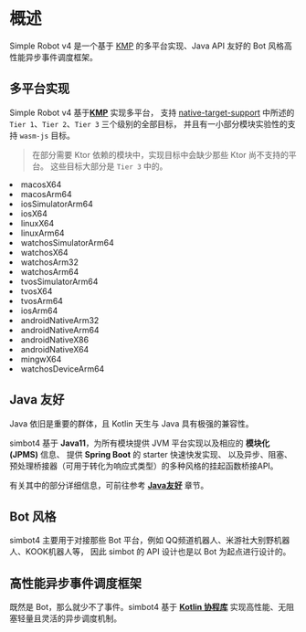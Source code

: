 # 概述

Simple Robot v4 是一个基于 [KMP](https://kotlinlang.org/docs/multiplatform.html)
的多平台实现、Java API 友好的 Bot 风格高性能异步事件调度框架。

## 多平台实现

Simple Robot v4 基于[**KMP**](https://kotlinlang.org/docs/multiplatform.html) 实现多平台，
支持 [native-target-support](https://kotlinlang.org/docs/native-target-support.html)
中所述的 `Tier 1`、`Tier 2`、`Tier 3` 三个级别的全部目标，
并且有一小部分模块实验性的支持 `wasm-js` 目标。

> 在部分需要 Ktor 依赖的模块中，实现目标中会缺少那些 Ktor 尚不支持的平台。
> 这些目标大部分是 `Tier 3` 中的。

<procedure collapsible="true" title="支持目标列表">
<list>
<li>macosX64</li>
<li>macosArm64</li>
<li>iosSimulatorArm64</li>
<li>iosX64</li>

<li>linuxX64</li>
<li>linuxArm64</li>
<li>watchosSimulatorArm64</li>
<li>watchosX64</li>
<li>watchosArm32</li>
<li>watchosArm64</li>
<li>tvosSimulatorArm64</li>
<li>tvosX64</li>
<li>tvosArm64</li>
<li>iosArm64</li>

<li>androidNativeArm32</li>
<li>androidNativeArm64</li>
<li>androidNativeX86</li>
<li>androidNativeX64</li>
<li>mingwX64</li>
<li>watchosDeviceArm64</li>
</list>
</procedure>

## Java 友好

Java 依旧是重要的群体，且 Kotlin 天生与 Java 具有极强的兼容性。

simbot4 基于 **Java11**，为所有模块提供 JVM 平台实现以及相应的 **模块化(JPMS)** 信息、
提供 **Spring Boot** 的 starter 快速快发实现、
以及异步、阻塞、预处理桥接器（可用于转化为响应式类型）的多种风格的挂起函数桥接API。

有关其中的部分详细信息，可前往参考 [**Java友好**](java-friendly.md) 章节。

## Bot 风格

simbot4 主要用于对接那些 Bot 平台，例如 QQ频道机器人、米游社大别野机器人、KOOK机器人等，
因此 simbot 的 API 设计也是以 Bot 为起点进行设计的。

## 高性能异步事件调度框架

既然是 Bot，那么就少不了事件。simbot4 基于 [**Kotlin 协程库**](https://kotlinlang.org/docs/coroutines-overview.html)
实现高性能、无阻塞轻量且灵活的异步调度机制。